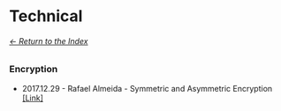 # Technical

###### [<- Return to the Index](/README.md)

### Encryption

* 2017.12.29 - Rafael Almeida - Symmetric and Asymmetric Encryption [[Link]](https://hackernoon.com/symmetric-and-asymmetric-encryption-5122f9ec65b1)
